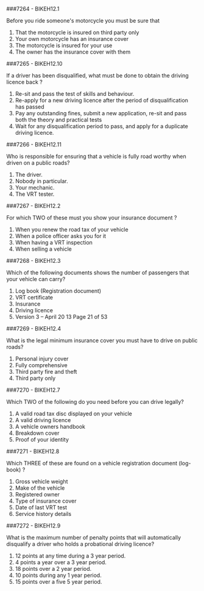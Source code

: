 ###7264 - BIKEH12.1

Before you ride someone's motorcycle you must be sure that

1.  That the motorcycle is insured on third party only 
2.  Your own motorcycle has an insurance cover 
3.  The motorcycle is insured for your use 
4.  The owner has the insurance cover with them 


###7265 - BIKEH12.10

If a driver has been disqualified, what must be done to obtain the driving licence back ?

1.  Re-sit and pass the test of skills and behaviour. 
2.  Re-apply for a new driving licence after the period of disqualification has passed 
3.  Pay any outstanding fines, submit a new application, re-sit and pass both the theory and practical tests 
4.  Wait for any disqualification period to pass, and apply for a duplicate driving licence. 


###7266 - BIKEH12.11

Who is responsible for ensuring that a vehicle is fully road worthy when driven on a public roads?

1.  The driver. 
2.  Nobody in particular. 
3.  Your mechanic. 
4.  The VRT tester. 


###7267 - BIKEH12.2

For which TWO of these must you show your insurance document ?

1.  When you renew the road tax of your vehicle 
2.  When a police officer asks you for it 
3.  When having a VRT inspection 
4.  When selling a vehicle 


###7268 - BIKEH12.3

Which of the following documents shows the number of passengers that your vehicle can carry?

1.  Log book (Registration document) 
2.  VRT certificate 
3.  Insurance 
4.  Driving licence
5. Version 3  – April 20 13   Page 21 of 53 


###7269 - BIKEH12.4

What is the legal minimum insurance cover you must have to drive on public roads?

1.  Personal injury cover 
2.  Fully comprehensive 
3.  Third party fire and theft 
4.  Third party only 


###7270 - BIKEH12.7

Which TWO of the following do you need before you can drive legally?

1.  A valid road tax disc displayed on your vehicle 
2.  A valid driving licence 
3.  A vehicle owners handbook 
4.  Breakdown cover 
5.  Proof of your identity 


###7271 - BIKEH12.8

Which THREE of these are found on a vehicle registration document (log-book) ?

1.  Gross vehicle weight 
2.  Make of the vehicle 
3.  Registered owner 
4.  Type of insurance cover 
5.  Date of last VRT test 
6.  Service history details 


###7272 - BIKEH12.9

What is the maximum number of penalty points that will automatically disqualify a driver who holds a probational driving licence?

1.  12 points at any time during a 3 year period. 
2.  4 points a year over a 3 year period. 
3.  18 points over a 2 year period. 
4.  10 points during any 1 year period. 
5.  15 points over a five 5 year period. 


